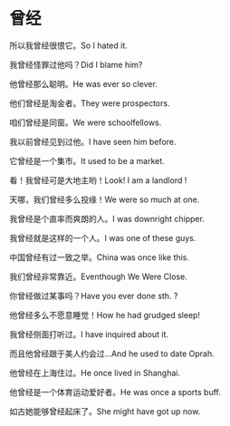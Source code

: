# 曾经

<p><span class="chinese">所以我曾经很恨它。</span><span class="english">So I hated it.</span></p>

<p><span class="chinese">我曾经怪罪过他吗？</span><span class="english">Did I blame him?</span></p>

<p><span class="chinese">他曾经那么聪明。</span><span class="english">He was ever so clever.</span></p>

<p><span class="chinese">他们曾经是淘金者。</span><span class="english">They were prospectors.</span></p>

<p><span class="chinese">咱们曾经是同窗。</span><span class="english">We were schoolfellows.</span></p>

<p><span class="chinese">我以前曾经见到过他。</span><span class="english">I have seen him before.</span></p>

<p><span class="chinese">它曾经是一个集市。</span><span class="english">It used to be a market.</span></p>

<p><span class="chinese">看！我曾经可是大地主哟！</span><span class="english">Look! I am a landlord !</span></p>

<p><span class="chinese">天哪，我们曾经多么投缘！</span><span class="english">We were so much at one.</span></p>

<p><span class="chinese">我曾经是个直率而爽朗的人。</span><span class="english">I was downright chipper.</span></p>

<p><span class="chinese">我曾经就是这样的一个人。</span><span class="english">I was one of these guys.</span></p>

<p><span class="chinese">中国曾经有过一致之举。</span><span class="english">China was once like this.</span></p>

<p><span class="chinese">我们曾经非常靠近。</span><span class="english">Eventhough We Were Close.</span></p>

<p><span class="chinese">你曾经做过某事吗？</span><span class="english">Have you ever done sth. ?</span></p>

<p><span class="chinese">他曾经多么不愿意睡觉！</span><span class="english">How he had grudged sleep!</span></p>

<p><span class="chinese">我曾经侧面打听过。</span><span class="english">I have inquired about it.</span></p>

<p><span class="chinese">而且他曾经跟于美人约会过…</span><span class="english">And he used to date Oprah.</span></p>

<p><span class="chinese">他曾经在上海住过。</span><span class="english">He once lived in Shanghai.</span></p>

<p><span class="chinese">他曾经是一个体育运动爱好者。</span><span class="english">He was once a sports buff.</span></p>

<p><span class="chinese">如古她能够曾经起床了。</span><span class="english">She might have got up now.</span></p>

